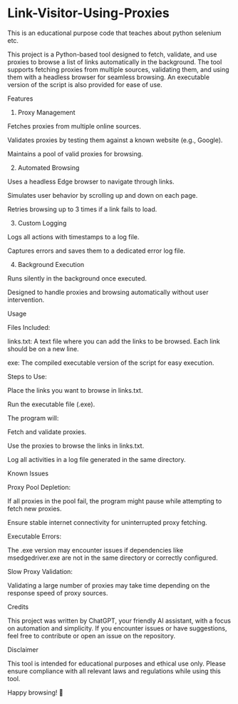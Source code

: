 # Link-Visitor-Using-Proxies
This is an educational purpose code that teaches about python selenium etc. 


This project is a Python-based tool designed to fetch, validate, and use proxies to browse a list of links automatically in the background. The tool supports fetching proxies from multiple sources, validating them, and using them with a headless browser for seamless browsing. An executable version of the script is also provided for ease of use.

Features

1. Proxy Management

Fetches proxies from multiple online sources.

Validates proxies by testing them against a known website (e.g., Google).

Maintains a pool of valid proxies for browsing.

2. Automated Browsing

Uses a headless Edge browser to navigate through links.

Simulates user behavior by scrolling up and down on each page.

Retries browsing up to 3 times if a link fails to load.

3. Custom Logging

Logs all actions with timestamps to a log file.

Captures errors and saves them to a dedicated error log file.

4. Background Execution

Runs silently in the background once executed.

Designed to handle proxies and browsing automatically without user intervention.

Usage

Files Included:

links.txt: A text file where you can add the links to be browsed. Each link should be on a new line.

exe: The compiled executable version of the script for easy execution.

Steps to Use:

Place the links you want to browse in links.txt.

Run the executable file (.exe).

The program will:

Fetch and validate proxies.

Use the proxies to browse the links in links.txt.

Log all activities in a log file generated in the same directory.

Known Issues

Proxy Pool Depletion:

If all proxies in the pool fail, the program might pause while attempting to fetch new proxies.

Ensure stable internet connectivity for uninterrupted proxy fetching.

Executable Errors:

The .exe version may encounter issues if dependencies like msedgedriver.exe are not in the same directory or correctly configured.

Slow Proxy Validation:

Validating a large number of proxies may take time depending on the response speed of proxy sources.

Credits

This project was written by ChatGPT, your friendly AI assistant, with a focus on automation and simplicity. If you encounter issues or have suggestions, feel free to contribute or open an issue on the repository.

Disclaimer

This tool is intended for educational purposes and ethical use only. Please ensure compliance with all relevant laws and regulations while using this tool.

Happy browsing! 🚀